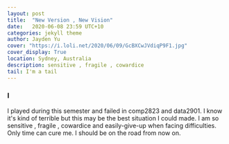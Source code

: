 ```yaml
---
layout: post
title:  "New Version , New Vision"
date:   2020-06-08 23:59 UTC+10
categories: jekyll theme
author: Jayden Yu
cover: "https://i.loli.net/2020/06/09/GcBXCwJVdiqP9F1.jpg"
cover_display: True
location: Sydney, Australia
description: sensitive , fragile , cowardice
tail: I'm a tail
---
```


###  I

I played during this semester and failed in comp2823 and data2901. I know it's kind of terrible but this may be the best situation I could made. I am so sensitive , fragile , cowardice and easily-give-up when facing difficulties. Only time can cure me. I should be on the road from now on. 

